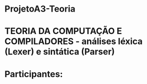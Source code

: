 # ProjetoA3-Teoria
# TEORIA DA COMPUTAÇÃO E COMPILADORES -  análises léxica (Lexer) e sintática (Parser)
# Participantes: 